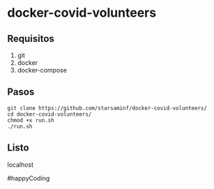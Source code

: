 # docker-covid-volunteers

## Requisitos
1. git
1. docker
1. docker-compose

## Pasos

```shell=
git clone https://github.com/starsaminf/docker-covid-volunteers/
cd docker-covid-volunteers/
chmod +x run.sh
./run.sh
```
## Listo

localhost



#happyCoding
